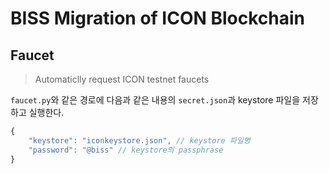 # BISS Migration of ICON Blockchain

## Faucet
> Automaticlly request ICON testnet faucets

`faucet.py`와 같은 경로에 다음과 같은 내용의 `secret.json`과 keystore 파일을 저장하고 실행한다.

```js
{
    "keystore": "iconkeystore.json", // keystore 파일명
    "password": "@biss" // keystore의 passphrase
}
```

